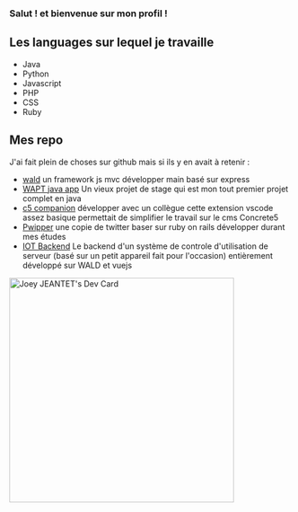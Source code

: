### Salut ! et bienvenue sur mon profil !

## Les languages sur lequel je travaille
- Java
- Python
- Javascript
- PHP
- CSS
- Ruby

## Mes repo
J'ai fait plein de choses sur github mais si ils y en avait à retenir :
- [wald](https://github.com/chauve-dev/wald) un framework js mvc développer main basé sur express
- [WAPT java app](https://github.com/chauve-dev/WHP-WaptHeavyPanel) Un vieux projet de stage qui est mon tout premier projet complet en java
- [c5 companion](https://github.com/chauve-dev/c5_companion) développer avec un collègue cette extension vscode assez basique permettait de simplifier le travail sur le cms Concrete5
- [Pwipper](https://github.com/chauve-dev/pwipper) une copie de twitter baser sur ruby on rails développer durant mes études
- [IOT Backend](https://github.com/chauve-dev/iot-backend) Le backend d'un système de controle d'utilisation de serveur (basé sur un petit appareil fait pour l'occasion) entièrement développé sur WALD et vuejs

<a href="https://app.daily.dev/Baldus_Maximus"><img src="https://api.daily.dev/devcards/2bad4efc2e6a41c7bf22d6416e4e2358.png?r=4fq" width="400" alt="Joey JEANTET's Dev Card"/></a>
